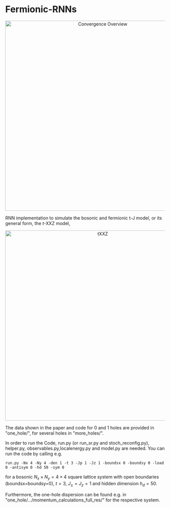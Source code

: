 # Fermionic-RNNs
<div align="center">
    <img width="600" alt="Convergence Overview" src="https://github.com/HannahLange/Fermionic-RNNs/assets/82364625/1a4e3f1e-0280-4e79-9dad-270b6cb13d37">
</div>


RNN implementation to simulate the bosonic and fermionic t-J model, or its general form, the $t$-XXZ model,
<div align="center">
    <img width="600" alt="tXXZ" src="https://github.com/HannahLange/Fermionic-RNNs/assets/82364625/1a4e3f1e-0280-4e79-9dad-270b6cb13d37](https://github.com/HannahLange/Fermionic-RNNs/assets/82364625/cd0e78a7-1213-4813-9d34-f827f56a79b7">
</div>


The data shown in the paper and code for 0 and 1 holes are provided in "one_hole/", for several holes in "more_holes/".

In order to run the Code, run.py (or run_sr.py and stoch_reconfig.py), helper.py, observables.py,localenergy.py and model.py are needed. You can run the code by calling e.g.

`run.py -Nx 4 -Ny 4 -den 1 -t 3 -Jp 1 -Jz 1 -boundsx 0 -boundsy 0 -load 0 -antisym 0 -hd 50 -sym 0`

for a bosonic $N_x\times N_y=4\times 4$ square lattice system with open boundaries (boundsx=boundsy=0), $t=3$, $J_{\pm}=J_z=1$ and hidden dimension $h_d=50$. 

Furthermore, the one-hole dispersion can be found e.g. in "one_hole/.../momentum_calculations_full_res/" for the respective system.

